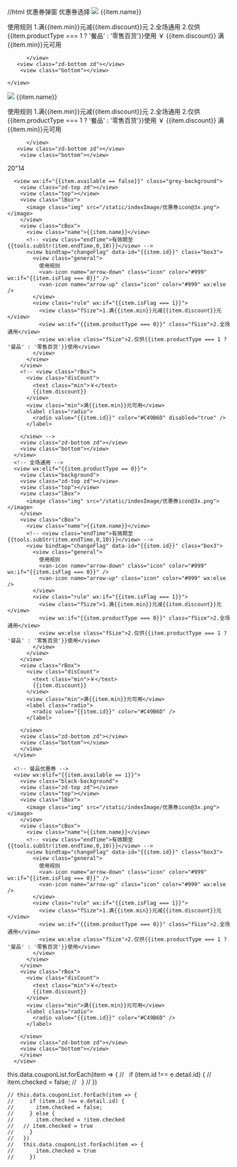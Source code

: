 //html 优惠券弹窗
<van-popup show="{{ show }}" bind:close="onClose" custom-style="height: 840rpx;width:640rpx;border-radius:16rpx;overflow:auto;" closeable="true" z-index="100" round="ture" class="popup">
<view class="text">优惠券选择</view>
<view wx:for="{{couponList}}" wx:key="index" class="block" bindtap="selectCoupon" data-couponIndex="{{index}}" data-cid="{{item.cid}}" data-id="{{item.id}}">
<view class="zd-top zd"></view>
<view class="top"></view>
<view class="lBox">
<image class="img" src="/static/indexImage/优惠券icon@3x.png"></image>
</view>
<view class="cBox">
<view class="name">{{item.name}}</view>

<!-- <view class="endTime">有效期至{{tools.subStr(item.endTime,0,10)}}</view> -->
<view bindtap="changeFlag" data-id="{{item.id}}" class="box3">
<view class="general">
使用规则
<van-icon name="arrow-down" class="icon" color="#999" wx:if="{{item.isFlag === 0}}" />
<van-icon name="arrow-up" class="icon" color="#999" wx:else />
</view>
<view class="rule" wx:if="{{item.isFlag === 1}}">
<view class="fSize">1.满{{item.min}}元减{{item.discount}}元</view>
<view wx:if="{{item.productType === 0}}" class="fSize">2.全场通用</view>
<view wx:else class="fSize">2.仅供{{item.productType === 1 ? '餐品' : '零售百货'}}使用</view>
</view>
</view>
</view>
<view class="rBox">
<view class="disCount">
<text class="min">￥</text>
{{item.discount}}
</view>
<view class="min">满{{item.min}}元可用</view>
<label class="radio">
<radio value="{{item.id}}"  checked="false" color="#C49B6D"/>
</label>

          </view>
       <view class="zd-bottom zd"></view>
        <view class="bottom"></view>

    </view>

  </van-popup>

  <!--  -->

<view class="zd-top zd"></view>
<view class="top"></view>
<view class="lBox">
<image class="img" src="/static/indexImage/优惠券icon@3x.png"></image>
</view>
<view class="cBox">
<view class="name">{{item.name}}</view>

<!-- <view class="endTime">有效期至{{tools.subStr(item.endTime,0,10)}}</view> -->
<view bindtap="changeFlag" data-id="{{item.id}}" class="box3">
<view class="general">
使用规则
<van-icon name="arrow-down" class="icon" color="#999" wx:if="{{item.isFlag === 0}}" />
<van-icon name="arrow-up" class="icon" color="#999" wx:else />
</view>
<view class="rule" wx:if="{{item.isFlag === 1}}">
<view class="fSize">1.满{{item.min}}元减{{item.discount}}元</view>
<view wx:if="{{item.productType === 0}}" class="fSize">2.全场通用</view>
<view wx:else class="fSize">2.仅供{{item.productType === 1 ? '餐品' : '零售百货'}}使用</view>
</view>
</view>
</view>
<view class="rBox">
<view class="disCount">
<text class="min">￥</text>
{{item.discount}}
</view>
<view class="min">满{{item.min}}元可用</view>
<label class="radio">
<radio value="{{item.id}}"  checked="false" color="#C49B6D"/>
</label>

          </view>
       <view class="zd-bottom zd"></view>
        <view class="bottom"></view>

20"14

 <!-- 不可用优惠券 -->

      <view wx:if="{{item.available == false}}" class="grey-background">
        <view class="zd-top zd"></view>
        <view class="top"></view>
        <view class="lBox">
          <image class="img" src="/static/indexImage/优惠券icon@3x.png"></image>
        </view>
        <view class="cBox">
          <view class="name">{{item.name}}</view>
          <!-- <view class="endTime">有效期至{{tools.subStr(item.endTime,0,10)}}</view> -->
          <view bindtap="changeFlag" data-id="{{item.id}}" class="box3">
            <view class="general">
              使用规则
              <van-icon name="arrow-down" class="icon" color="#999" wx:if="{{item.isFlag === 0}}" />
              <van-icon name="arrow-up" class="icon" color="#999" wx:else />
            </view>
            <view class="rule" wx:if="{{item.isFlag === 1}}">
              <view class="fSize">1.满{{item.min}}元减{{item.discount}}元</view>
              <view wx:if="{{item.productType === 0}}" class="fSize">2.全场通用</view>
              <view wx:else class="fSize">2.仅供{{item.productType === 1 ? '餐品' : '零售百货'}}使用</view>
            </view>
          </view>
        </view>
        <!-- <view class="rBox">
          <view class="disCount">
            <text class="min">￥</text>
            {{item.discount}}
          </view>
          <view class="min">满{{item.min}}元可用</view>
          <label class="radio">
            <radio value="{{item.id}}" color="#C49B6D" disabled="true" />
          </label>

        </view> -->
        <view class="zd-bottom zd"></view>
        <view class="bottom"></view>
      </view>
      <!-- 全场通用 -->
      <view wx:elif="{{item.productType == 0}}">
        <view class="background">
        <view class="zd-top zd"></view>
        <view class="top"></view>
        <view class="lBox">
          <image class="img" src="/static/indexImage/优惠券icon@3x.png"></image>
        </view>
        <view class="cBox">
          <view class="name">{{item.name}}</view>
          <!-- <view class="endTime">有效期至{{tools.subStr(item.endTime,0,10)}}</view> -->
          <view bindtap="changeFlag" data-id="{{item.id}}" class="box3">
            <view class="general">
              使用规则
              <van-icon name="arrow-down" class="icon" color="#999" wx:if="{{item.isFlag === 0}}" />
              <van-icon name="arrow-up" class="icon" color="#999" wx:else />
            </view>
            <view class="rule" wx:if="{{item.isFlag === 1}}">
              <view class="fSize">1.满{{item.min}}元减{{item.discount}}元</view>
              <view wx:if="{{item.productType === 0}}" class="fSize">2.全场通用</view>
              <view wx:else class="fSize">2.仅供{{item.productType === 1 ? '餐品' : '零售百货'}}使用</view>
            </view>
          </view>
        </view>
        <view class="rBox">
          <view class="disCount">
            <text class="min">￥</text>
            {{item.discount}}
          </view>
          <view class="min">满{{item.min}}元可用</view>
          <label class="radio">
            <radio value="{{item.id}}" color="#C49B6D" />
          </label>

        </view>
        <view class="zd-bottom zd"></view>
        <view class="bottom"></view>
        </view>
      </view>

      <!-- 餐品优惠券 -->
      <view wx:elif="{{item.available == 1}}">
        <view class="black-background">
        <view class="zd-top zd"></view>
        <view class="top"></view>
        <view class="lBox">
          <image class="img" src="/static/indexImage/优惠券icon@3x.png"></image>
        </view>
        <view class="cBox">
          <view class="name">{{item.name}}</view>
          <!-- <view class="endTime">有效期至{{tools.subStr(item.endTime,0,10)}}</view> -->
          <view bindtap="changeFlag" data-id="{{item.id}}" class="box3">
            <view class="general">
              使用规则
              <van-icon name="arrow-down" class="icon" color="#999" wx:if="{{item.isFlag === 0}}" />
              <van-icon name="arrow-up" class="icon" color="#999" wx:else />
            </view>
            <view class="rule" wx:if="{{item.isFlag === 1}}">
              <view class="fSize">1.满{{item.min}}元减{{item.discount}}元</view>
              <view wx:if="{{item.productType === 0}}" class="fSize">2.全场通用</view>
              <view wx:else class="fSize">2.仅供{{item.productType === 1 ? '餐品' : '零售百货'}}使用</view>
            </view>
          </view>
        </view>
        <view class="rBox">
          <view class="disCount">
            <text class="min">￥</text>
            {{item.discount}}
          </view>
          <view class="min">满{{item.min}}元可用</view>
          <label class="radio">
            <radio value="{{item.id}}" color="#C49B6D" />
          </label>

        </view>
        <view class="zd-bottom zd"></view>
        <view class="bottom"></view>
        </view>
      </view>

this.data.couponList.forEach(item => {
//   if (item.id !== e.detail.id) {
//     item.checked = false;
//   }
// })

    // this.data.couponList.forEach(item => {
    //     if (item.id !== e.detail.id) {
    //       item.checked = false;
    //     } else {
    //       item.checked = !item.checked
    //   // item.checked = true
    //     }
    //   })
    //   this.data.couponList.forEach(item => {
    //       item.checked = true
    //     })
